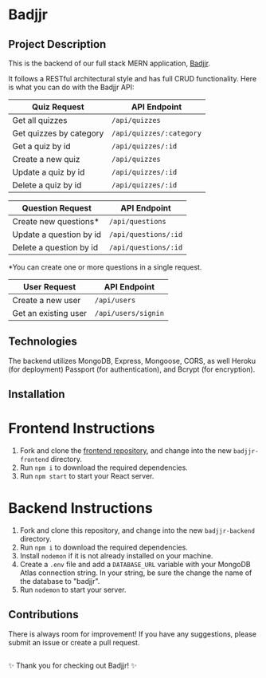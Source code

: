 # Badjjr

## Project Description

This is the backend of our full stack MERN application, [Badjjr](https://badjjr.netlify.app).

It follows a RESTful architectural style and has full CRUD functionality. Here is what you can do with the Badjjr API:

| Quiz Request            | API Endpoint             |
| ----------------------- | ------------------------ |
| Get all quizzes         | `/api/quizzes`           |
| Get quizzes by category | `/api/quizzes/:category` |
| Get a quiz by id        | `/api/quizzes/:id`       |
| Create a new quiz       | `/api/quizzes`           |
| Update a quiz by id     | `/api/quizzes/:id`       |
| Delete a quiz by id     | `/api/quizzes/:id`       |

| Question Request        | API Endpoint         |
| ----------------------- | -------------------- |
| Create new questions\*  | `/api/questions`     |
| Update a question by id | `/api/questions/:id` |
| Delete a question by id | `/api/questions/:id` |

\*You can create one or more questions in a single request.

| User Request         | API Endpoint        |
| -------------------- | ------------------- |
| Create a new user    | `/api/users`        |
| Get an existing user | `/api/users/signin` |

## Technologies

The backend utilizes MongoDB, Express, Mongoose, CORS, as well Heroku (for deployment) Passport (for authentication), and Bcrypt (for encryption).

## Installation

# Frontend Instructions

1. Fork and clone the [frontend repository](https://github.com/badjjr/badjjr-frontend), and change into the new `badjjr-frontend` directory.
2. Run `npm i` to download the required dependencies.
3. Run `npm start` to start your React server.

# Backend Instructions

1. Fork and clone this repository, and change into the new `badjjr-backend` directory.
2. Run `npm i` to download the required dependencies.
3. Install `nodemon` if it is not already installed on your machine.
4. Create a `.env` file and add a `DATABASE_URL` variable with your MongoDB Atlas connection string. In your string, be sure the change the name of the database to "badjjr".
5. Run `nodemon` to start your server.

## Contributions

There is always room for improvement! If you have any suggestions, please submit an issue or create a pull request.

##

✨ Thank you for checking out Badjjr! ✨
